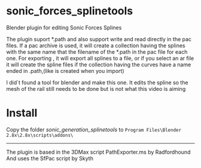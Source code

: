 # sonic_forces_splinetools
Blender plugin for editing Sonic Forces Splines

The plugin suport *.path and also support write and read directly in the pac files.
 If a pac archive is used, it will create a collection having the splines with the same name that the filename of the *.path in the pac file for each one. For exporting , it will export all splines to a file, or if you select an ar file it will create the spline files if the collection having the curves have a name ended in .path,(like is created when you import) 

I did´t found a tool for blender and make this one. It edits the spline so the mesh of the rail still needs to be done but is not what this video is aiming


 

# Install
Copy the folder *sonic_generation_splinetools* to `Program Files\Blender 2.8x\2.8x\scripts\addons\`



---------------------------------------------
The plugin is based in the 3DMax script  PathExporter.ms  by Radfordhound 
And uses the  SfPac script by Skyth
